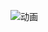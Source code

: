 ![动画](https://user-images.githubusercontent.com/54204224/139885204-6214699c-dd5f-48d7-85f1-6337f3cafc8e.gif)
